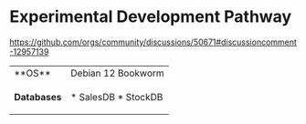 # Experimental Development Pathway

https://github.com/orgs/community/discussions/50671#discussioncomment-12957139

<table>
<tbody>
<tr>
<td>
**OS**
</td>
<td>Debian 12 Bookworm</td>
</tr>
<tr>
<td valign="top">

**Databases**

</td>
<td>
* SalesDB
* StockDB
</td>
</tr>
</tbody>
</table>